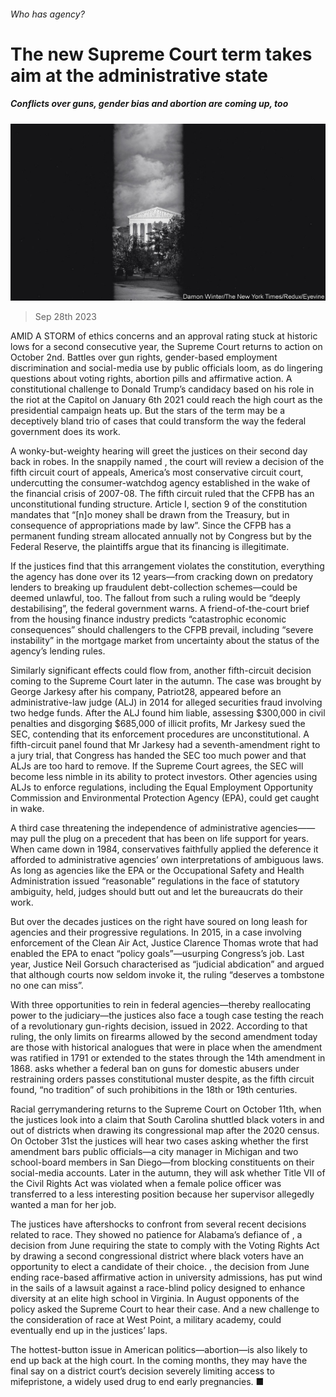 ###### Who has agency?

# The new Supreme Court term takes aim at the administrative state 

##### Conflicts over guns, gender bias and abortion are coming up, too 

![image](images/20230930_USP002.jpg) 

> Sep 28th 2023 

AMID A STORM of ethics concerns and an approval rating stuck at historic lows for a second consecutive year, the Supreme Court returns to action on October 2nd. Battles over gun rights, gender-based employment discrimination and social-media use by public officials loom, as do lingering questions about voting rights, abortion pills and affirmative action. A constitutional challenge to Donald Trump’s candidacy based on his role in the riot at the Capitol on January 6th 2021 could reach the high court as the presidential campaign heats up. But the stars of the term may be a deceptively bland trio of cases that could transform the way the federal government does its work. 

A wonky-but-weighty hearing will greet the justices on their second day back in robes. In the snappily named , the court will review a decision of the fifth circuit court of appeals, America’s most conservative circuit court, undercutting the consumer-watchdog agency established in the wake of the financial crisis of 2007-08. The fifth circuit ruled that the CFPB has an unconstitutional funding structure. Article I, section 9 of the constitution mandates that “[n]o money shall be drawn from the Treasury, but in consequence of appropriations made by law”. Since the CFPB has a permanent funding stream allocated annually not by Congress but by the Federal Reserve, the plaintiffs argue that its financing is illegitimate. 

If the justices find that this arrangement violates the constitution, everything the agency has done over its 12 years—from cracking down on predatory lenders to breaking up fraudulent debt-collection schemes—could be deemed unlawful, too. The fallout from such a ruling would be “deeply destabilising”, the federal government warns. A friend-of-the-court brief from the housing finance industry predicts “catastrophic economic consequences” should challengers to the CFPB prevail, including “severe instability” in the mortgage market from uncertainty about the status of the agency’s lending rules. 

Similarly significant effects could flow from, another fifth-circuit decision coming to the Supreme Court later in the autumn. The case was brought by George Jarkesy after his company, Patriot28, appeared before an administrative-law judge (ALJ) in 2014 for alleged securities fraud involving two hedge funds. After the ALJ found him liable, assessing $300,000 in civil penalties and disgorging $685,000 of illicit profits, Mr Jarkesy sued the SEC, contending that its enforcement procedures are unconstitutional. A fifth-circuit panel found that Mr Jarkesy had a seventh-amendment right to a jury trial, that Congress has handed the SEC too much power and that ALJs are too hard to remove. If the Supreme Court agrees, the SEC will become less nimble in its ability to protect investors. Other agencies using ALJs to enforce regulations, including the Equal Employment Opportunity Commission and Environmental Protection Agency (EPA), could get caught in  wake.

A third case threatening the independence of administrative agencies——may pull the plug on a precedent that has been on life support for years. When  came down in 1984, conservatives faithfully applied the deference it afforded to administrative agencies’ own interpretations of ambiguous laws. As long as agencies like the EPA or the Occupational Safety and Health Administration issued “reasonable” regulations in the face of statutory ambiguity,  held, judges should butt out and let the bureaucrats do their work.

But over the decades justices on the right have soured on  long leash for agencies and their progressive regulations. In 2015, in a case involving enforcement of the Clean Air Act, Justice Clarence Thomas wrote that  had enabled the EPA to enact “policy goals”—usurping Congress’s job. Last year, Justice Neil Gorsuch characterised  as “judicial abdication” and argued that although courts now seldom invoke it, the ruling “deserves a tombstone no one can miss”.

With three opportunities to rein in federal agencies—thereby reallocating power to the judiciary—the justices also face a tough case testing the reach of a revolutionary gun-rights decision, issued in 2022. According to that ruling, the only limits on firearms allowed by the second amendment today are those with historical analogues that were in place when the amendment was ratified in 1791 or extended to the states through the 14th amendment in 1868.  asks whether a federal ban on guns for domestic abusers under restraining orders passes constitutional muster despite, as the fifth circuit found, “no tradition” of such prohibitions in the 18th or 19th centuries. 

Racial gerrymandering returns to the Supreme Court on October 11th, when the justices look into a claim that South Carolina shuttled black voters in and out of districts when drawing its congressional map after the 2020 census. On October 31st the justices will hear two cases asking whether the first amendment bars public officials—a city manager in Michigan and two school-board members in San Diego—from blocking constituents on their social-media accounts. Later in the autumn, they will ask whether Title VII of the Civil Rights Act was violated when a female police officer was transferred to a less interesting position because her supervisor allegedly wanted a man for her job. 

The justices have aftershocks to confront from several recent decisions related to race. They showed no patience for Alabama’s defiance of , a decision from June requiring the state to comply with the Voting Rights Act by drawing a second congressional district where black voters have an opportunity to elect a candidate of their choice. , the decision from June ending race-based affirmative action in university admissions, has put wind in the sails of a lawsuit against a race-blind policy designed to enhance diversity at an elite high school in Virginia. In August opponents of the policy asked the Supreme Court to hear their case. And a new challenge to the consideration of race at West Point, a military academy, could eventually end up in the justices’ laps.

The hottest-button issue in American politics—abortion—is also likely to end up back at the high court. In the coming months, they may have the final say on a district court’s decision severely limiting access to mifepristone, a widely used drug to end early pregnancies. ■


